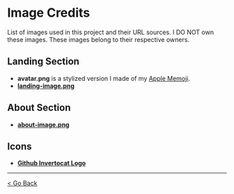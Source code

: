 # Image Credits

List of images used in this project and their URL sources.
I DO NOT own these images. These images belong to their respective owners.

## Landing Section

- **avatar.png** is a stylized version I made of my [Apple Memoji](https://support.apple.com/en-us/111115).
- [**landing-image.png**](https://www.freepik.com/free-vector/computer-engineer-stickers-collection-with-kimchi-hamster_62989951.htm#fromView=search&page=1&position=8&uuid=c19f65c1-c0d2-467d-b51d-691876f3e1b0)

## About Section

- [**about-image.png**](https://www.freepik.com/free-photo/laptop-with-notebook-small-flamingos-table_3688269.htm#fromView=search&page=1&position=6&uuid=296d2c7d-97bf-415e-a1dd-97b564873a6a)

## Icons

- [**Github Invertocat Logo**](https://github.com/logos)

---

[< Go Back](https://github.com/ev2070/eviii-portfolio)
